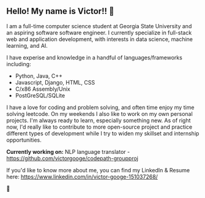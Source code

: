 ## Hello! My name is Victor!! 👋

I am a full-time computer science student at Georgia State University and an aspiring software software engineer. I currently specialize in full-stack web and application development, with interests in data science, machine learning, and AI. 

I have experise and knowledge in a handful of languages/frameworks including:
  - Python, Java, C++
  - Javascript, Django, HTML, CSS
  - C/x86 Assembly/Unix
  - PostGreSQL/SQLite

I have a love for coding and problem solving, and often time enjoy my time solving leetcode. On my weekends I also like to work on my own personal projects. I'm always ready to learn, especially something new. As of right now, I'd really like to contribute to more open-source project and practice different types of development while I try to widen my skillset and internship opportunities.

**Currently working on:** NLP language translator - https://github.com/victorgooge/codepath-groupproj

If you'd like to know more about me, you can find my LinkedIn & Resume here: https://www.linkedin.com/in/victor-googe-151037268/ 

🙂







